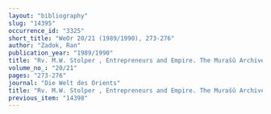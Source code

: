 ```yaml
---
layout: "bibliography"
slug: "14395"
occurrence_id: "3325"
short_title: "WeOr 20/21 (1989/1990), 273-276"
author: "Zadok, Ran"
publication_year: "1989/1990"
title: "Rv. M.W. Stolper , Entrepreneurs and Empire. The Murašû Archive, the Murašû Firm, and the Persian Rule in Babylonia (1985)"
volume_no_: "20/21"
pages: "273-276"
journal: "Die Welt des Orients"
title: "Rv. M.W. Stolper , Entrepreneurs and Empire. The Murašû Archive, the Murašû Firm, and the Persian Rule in Babylonia (1985)"
previous_item: "14398"
---
```

